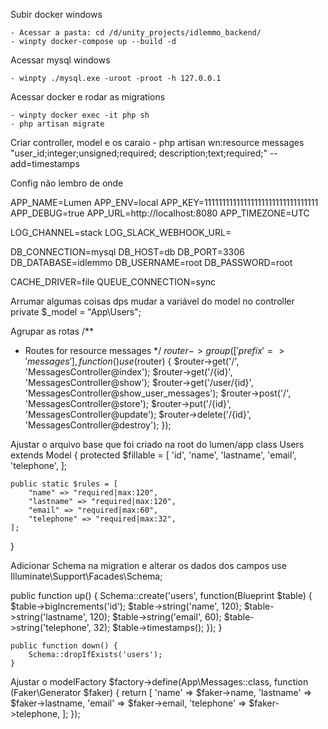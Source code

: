 Subir docker windows

    - Acessar a pasta: cd /d/unity_projects/idlemmo_backend/
    - winpty docker-compose up --build -d

Acessar mysql windows

    - winpty ./mysql.exe -uroot -proot -h 127.0.0.1

Acessar docker e rodar as migrations

    - winpty docker exec -it php sh
    - php artisan migrate


Criar controller, model e os caraio
    - php artisan wn:resource messages "user_id;integer;unsigned;required; description;text;required;" --add=timestamps

Config não lembro de onde

APP_NAME=Lumen
APP_ENV=local
APP_KEY=11111111111111111111111111111111
APP_DEBUG=true
APP_URL=http://localhost:8080
APP_TIMEZONE=UTC

LOG_CHANNEL=stack
LOG_SLACK_WEBHOOK_URL=

DB_CONNECTION=mysql
DB_HOST=db
DB_PORT=3306
DB_DATABASE=idlemmo
DB_USERNAME=root
DB_PASSWORD=root

CACHE_DRIVER=file
QUEUE_CONNECTION=sync

Arrumar algumas coisas dps
    mudar a variável do model no controller
private $_model = "App\Users";

Agrupar as rotas
/**
 * Routes for resource messages
 */
$router->group(['prefix' => 'messages'], function () use ($router) {
    $router->get('/', 'MessagesController@index');
    $router->get('/{id}', 'MessagesController@show');
    $router->get('/user/{id}', 'MessagesController@show_user_messages');
    $router->post('/', 'MessagesController@store');
    $router->put('/{id}', 'MessagesController@update');
    $router->delete('/{id}', 'MessagesController@destroy');
});

Ajustar o arquivo base que foi criado na root do lumen/app
class Users extends Model {
    protected $fillable = [
        'id',
        'name',
        'lastname',
        'email',
        'telephone',
    ];

    public static $rules = [
        "name" => "required|max:120",
        "lastname" => "required|max:120",
        "email" => "required|max:60",
        "telephone" => "required|max:32",
    ];
}

Adicionar Schema na migration e alterar os dados dos campos
use Illuminate\Support\Facades\Schema;

public function up() {
        Schema::create('users', function(Blueprint $table) {
            $table->bigIncrements('id');
            $table->string('name', 120);
            $table->string('lastname', 120);
            $table->string('email', 60);
            $table->string('telephone', 32);
            $table->timestamps();
        });
    }

    public function down() {
        Schema::dropIfExists('users');
    }

Ajustar o modelFactory
$factory->define(App\Messages::class, function (Faker\Generator $faker) {
    return [
        'name' => $faker->name,
        'lastname' => $faker->lastname,
        'email' => $faker->email,
        'telephone' => $faker->telephone,
    ];
});

